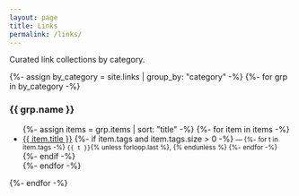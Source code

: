 ```yaml
---
layout: page
title: Links
permalink: /links/
---
```


Curated link collections by category.

{%- assign by_category = site.links | group_by: "category" -%}
{%- for grp in by_category -%}
### {{ grp.name }}
<ul>
  {%- assign items = grp.items | sort: "title" -%}
  {%- for item in items -%}
    <li>
      <a href="{{ item.url }}" target="_blank" rel="noopener">{{ item.title }}</a>
      {%- if item.tags and item.tags.size > 0 -%}
        <small> — 
        {%- for t in item.tags -%}
          <code>{{ t }}</code>{% unless forloop.last %}, {% endunless %}
        {%- endfor -%}
        </small>
      {%- endif -%}
    </li>
  {%- endfor -%}
</ul>
{%- endfor -%}
